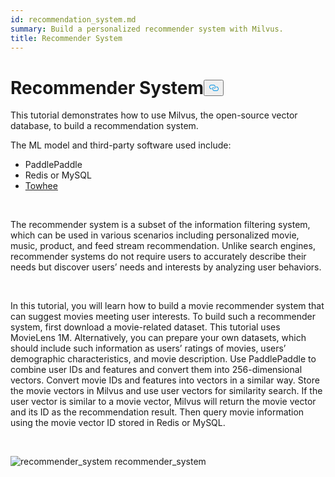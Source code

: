 ```yaml
---
id: recommendation_system.md
summary: Build a personalized recommender system with Milvus.
title: Recommender System
---
```


<h1 id="Recommender-System" class="common-anchor-header">Recommender System<button data-href="#Recommender-System" class="anchor-icon" translate="no">
      <svg translate="no"
        aria-hidden="true"
        focusable="false"
        height="20"
        version="1.1"
        viewBox="0 0 16 16"
        width="16"
      >
        <path
          fill="#0092E4"
          fill-rule="evenodd"
          d="M4 9h1v1H4c-1.5 0-3-1.69-3-3.5S2.55 3 4 3h4c1.45 0 3 1.69 3 3.5 0 1.41-.91 2.72-2 3.25V8.59c.58-.45 1-1.27 1-2.09C10 5.22 8.98 4 8 4H4c-.98 0-2 1.22-2 2.5S3 9 4 9zm9-3h-1v1h1c1 0 2 1.22 2 2.5S13.98 12 13 12H9c-.98 0-2-1.22-2-2.5 0-.83.42-1.64 1-2.09V6.25c-1.09.53-2 1.84-2 3.25C6 11.31 7.55 13 9 13h4c1.45 0 3-1.69 3-3.5S14.5 6 13 6z"
        ></path>
      </svg>
    </button></h1><p>This tutorial demonstrates how to use Milvus, the open-source vector database, to build a recommendation system.</p>
<p>The ML model and third-party software used include:</p>
<ul>
<li>PaddlePaddle</li>
<li>Redis or MySQL</li>
<li><a href="https://towhee.io/">Towhee</a></li>
</ul>
<p></br></p>
<p>The recommender system is a subset of the information filtering system, which can be used in various scenarios including personalized movie, music, product, and feed stream recommendation. Unlike search engines, recommender systems do not require users to accurately describe their needs but discover users’ needs and interests by analyzing user behaviors.</p>
<p></br></p>
<p>In this tutorial, you will learn how to build a movie recommender system that can suggest movies meeting user interests. To build such a recommender system, first download a movie-related dataset. This tutorial uses MovieLens 1M. Alternatively, you can prepare your own datasets, which should include such information as users’ ratings of movies, users’ demographic characteristics, and movie description. Use PaddlePaddle to combine user IDs and features and convert them into 256-dimensional vectors. Convert movie IDs and features into vectors in a similar way. Store the movie vectors in Milvus and use user vectors for similarity search. If the user vector is similar to a movie vector, Milvus will return the movie vector and its ID as the recommendation result. Then query movie information using the movie vector ID stored in Redis or MySQL.</p>
<p></br></p>
<p>
  <span class="img-wrapper">
    <img translate="no" src="/docs/v2.4.x/assets/recommendation_system.png" alt="recommender_system" class="doc-image" id="recommender_system" />
    <span>recommender_system</span>
  </span>
</p>
